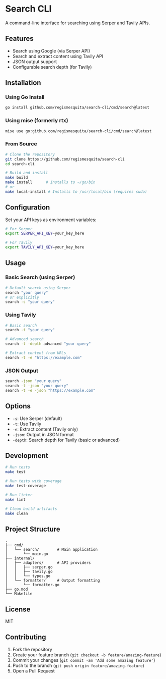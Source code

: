 # Search CLI

A command-line interface for searching using Serper and Tavily APIs.

## Features

- Search using Google (via Serper API)
- Search and extract content using Tavily API
- JSON output support
- Configurable search depth (for Tavily)

## Installation

### Using Go Install
```bash
go install github.com/regismesquita/search-cli/cmd/search@latest
```

### Using mise (formerly rtx)
```bash
mise use go:github.com/regismesquita/search-cli/cmd/search@latest
```

### From Source

```bash
# Clone the repository
git clone https://github.com/regismesquita/search-cli
cd search-cli

# Build and install
make build
make install      # Installs to ~/go/bin
# or
make local-install # Installs to /usr/local/bin (requires sudo)
```

## Configuration

Set your API keys as environment variables:
```bash
# For Serper
export SERPER_API_KEY=your_key_here

# For Tavily
export TAVILY_API_KEY=your_key_here
```

## Usage

### Basic Search (using Serper)
```bash
# Default search using Serper
search "your query"
# or explicitly
search -s "your query"
```

### Using Tavily
```bash
# Basic search
search -t "your query"

# Advanced search
search -t -depth advanced "your query"

# Extract content from URLs
search -t -e "https://example.com"
```

### JSON Output
```bash
search -json "your query"
search -t -json "your query"
search -t -e -json "https://example.com"
```

## Options

- `-s`: Use Serper (default)
- `-t`: Use Tavily
- `-e`: Extract content (Tavily only)
- `-json`: Output in JSON format
- `-depth`: Search depth for Tavily (basic or advanced)

## Development

```bash
# Run tests
make test

# Run tests with coverage
make test-coverage

# Run linter
make lint

# Clean build artifacts
make clean
```

## Project Structure

```
.
├── cmd/
│   └── search/        # Main application
│       └── main.go
├── internal/
│   ├── adapters/      # API providers
│   │   ├── serper.go
│   │   ├── tavily.go
│   │   └── types.go
│   └── formatter/     # Output formatting
│       └── formatter.go
├── go.mod
└── Makefile
```

## License

MIT

## Contributing

1. Fork the repository
2. Create your feature branch (`git checkout -b feature/amazing-feature`)
3. Commit your changes (`git commit -am 'Add some amazing feature'`)
4. Push to the branch (`git push origin feature/amazing-feature`)
5. Open a Pull Request
